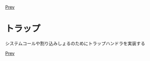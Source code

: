 [Prev](https://github.com/Ubugeeei/45minos/tree/master/040-put-string)

# トラップ

システムコールや割り込みしょるのためにトラップハンドラを実装する

[Prev](https://github.com/Ubugeeei/45minos/tree/master/040-put-string)
